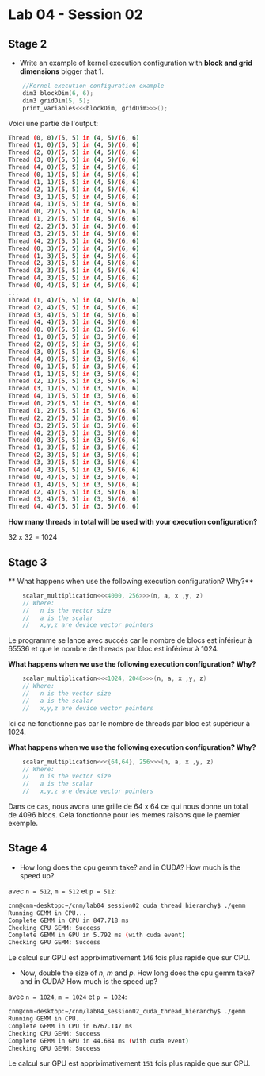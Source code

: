 # Lab 04 - Session 02

## Stage 2

* Write an example of kernel execution configuration with **block and grid dimensions** bigger that 1. 

```c++
    //Kernel execution configuration example
	dim3 blockDim(6, 6);
	dim3 gridDim(5, 5);
	print_variables<<<blockDim, gridDim>>>();

```

Voici une partie de l'output:

```bash
Thread (0, 0)/(5, 5) in (4, 5)/(6, 6)
Thread (1, 0)/(5, 5) in (4, 5)/(6, 6)
Thread (2, 0)/(5, 5) in (4, 5)/(6, 6)
Thread (3, 0)/(5, 5) in (4, 5)/(6, 6)
Thread (4, 0)/(5, 5) in (4, 5)/(6, 6)
Thread (0, 1)/(5, 5) in (4, 5)/(6, 6)
Thread (1, 1)/(5, 5) in (4, 5)/(6, 6)
Thread (2, 1)/(5, 5) in (4, 5)/(6, 6)
Thread (3, 1)/(5, 5) in (4, 5)/(6, 6)
Thread (4, 1)/(5, 5) in (4, 5)/(6, 6)
Thread (0, 2)/(5, 5) in (4, 5)/(6, 6)
Thread (1, 2)/(5, 5) in (4, 5)/(6, 6)
Thread (2, 2)/(5, 5) in (4, 5)/(6, 6)
Thread (3, 2)/(5, 5) in (4, 5)/(6, 6)
Thread (4, 2)/(5, 5) in (4, 5)/(6, 6)
Thread (0, 3)/(5, 5) in (4, 5)/(6, 6)
Thread (1, 3)/(5, 5) in (4, 5)/(6, 6)
Thread (2, 3)/(5, 5) in (4, 5)/(6, 6)
Thread (3, 3)/(5, 5) in (4, 5)/(6, 6)
Thread (4, 3)/(5, 5) in (4, 5)/(6, 6)
Thread (0, 4)/(5, 5) in (4, 5)/(6, 6)
...
Thread (1, 4)/(5, 5) in (4, 5)/(6, 6)
Thread (2, 4)/(5, 5) in (4, 5)/(6, 6)
Thread (3, 4)/(5, 5) in (4, 5)/(6, 6)
Thread (4, 4)/(5, 5) in (4, 5)/(6, 6)
Thread (0, 0)/(5, 5) in (3, 5)/(6, 6)
Thread (1, 0)/(5, 5) in (3, 5)/(6, 6)
Thread (2, 0)/(5, 5) in (3, 5)/(6, 6)
Thread (3, 0)/(5, 5) in (3, 5)/(6, 6)
Thread (4, 0)/(5, 5) in (3, 5)/(6, 6)
Thread (0, 1)/(5, 5) in (3, 5)/(6, 6)
Thread (1, 1)/(5, 5) in (3, 5)/(6, 6)
Thread (2, 1)/(5, 5) in (3, 5)/(6, 6)
Thread (3, 1)/(5, 5) in (3, 5)/(6, 6)
Thread (4, 1)/(5, 5) in (3, 5)/(6, 6)
Thread (0, 2)/(5, 5) in (3, 5)/(6, 6)
Thread (1, 2)/(5, 5) in (3, 5)/(6, 6)
Thread (2, 2)/(5, 5) in (3, 5)/(6, 6)
Thread (3, 2)/(5, 5) in (3, 5)/(6, 6)
Thread (4, 2)/(5, 5) in (3, 5)/(6, 6)
Thread (0, 3)/(5, 5) in (3, 5)/(6, 6)
Thread (1, 3)/(5, 5) in (3, 5)/(6, 6)
Thread (2, 3)/(5, 5) in (3, 5)/(6, 6)
Thread (3, 3)/(5, 5) in (3, 5)/(6, 6)
Thread (4, 3)/(5, 5) in (3, 5)/(6, 6)
Thread (0, 4)/(5, 5) in (3, 5)/(6, 6)
Thread (1, 4)/(5, 5) in (3, 5)/(6, 6)
Thread (2, 4)/(5, 5) in (3, 5)/(6, 6)
Thread (3, 4)/(5, 5) in (3, 5)/(6, 6)
Thread (4, 4)/(5, 5) in (3, 5)/(6, 6)
``` 


**How many threads in total will be used with your execution configuration?**

32 x 32 = 1024

## Stage 3

** What happens when use the following execution configuration? Why?**

```c++    
    scalar_multiplication<<<4000, 256>>>(n, a, x ,y, z)
    // Where:
    //   n is the vector size
    //   a is the scalar
    //   x,y,z are device vector pointers    
```

Le programme se lance avec succés car le nombre de blocs est inférieur à 65536 et que le nombre de threads par bloc est inférieur à 1024.

**What happens when we use the following execution configuration? Why?**

```c++    
    scalar_multiplication<<<1024, 2048>>>(n, a, x ,y, z)
    // Where:
    //   n is the vector size
    //   a is the scalar
    //   x,y,z are device vector pointers    
```

Ici ca ne fonctionne pas car le nombre de threads par bloc est supérieur à 1024. 

**What happens when we use the following execution configuration? Why?**

```c++    
    scalar_multiplication<<<{64,64}, 256>>>(n, a, x ,y, z)
    // Where:
    //   n is the vector size
    //   a is the scalar
    //   x,y,z are device vector pointers    
```

Dans ce cas, nous avons une grille de 64 x 64 ce qui nous donne un total de 4096 blocs. Cela fonctionne pour les memes raisons que le premier exemple.

## Stage 4

* How long does the cpu gemm take? and in CUDA? How much is the speed up?

avec `n = 512`, `m = 512` et `p = 512`:

```bash
cnm@cnm-desktop:~/cnm/lab04_session02_cuda_thread_hierarchy$ ./gemm 
Running GEMM in CPU...
Complete GEMM in CPU in 847.718 ms
Checking CPU GEMM: Success
Complete GEMM in GPU in 5.792 ms (with cuda event)
Checking GPU GEMM: Success
``` 

Le calcul sur GPU est appriximativement `146` fois plus rapide que sur CPU.

* Now, double the size of *n*, *m* and *p*. How long does the cpu gemm take? and in CUDA? How much is the speed up?

avec `n = 1024`, `m = 1024` et `p = 1024`:

```bash
cnm@cnm-desktop:~/cnm/lab04_session02_cuda_thread_hierarchy$ ./gemm 
Running GEMM in CPU...
Complete GEMM in CPU in 6767.147 ms
Checking CPU GEMM: Success
Complete GEMM in GPU in 44.684 ms (with cuda event)
Checking GPU GEMM: Success
```

Le calcul sur GPU est appriximativement `151` fois plus rapide que sur CPU.
